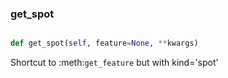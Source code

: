 ### get\_spot
```py

def get_spot(self, feature=None, **kwargs)

```



Shortcut to :meth:`get_feature` but with kind='spot'


